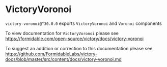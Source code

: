 # VictoryVoronoi

`victory-voronoi@^30.0.0` exports `VictoryVoronoi` and `Voronoi` components

To view documentation for `VictoryVoronoi` please see https://formidable.com/open-source/victory/docs/victory-voronoi

To suggest an addition or correction to this documentation please see https://github.com/FormidableLabs/victory-docs/blob/master/src/content/docs/victory-voronoi.md